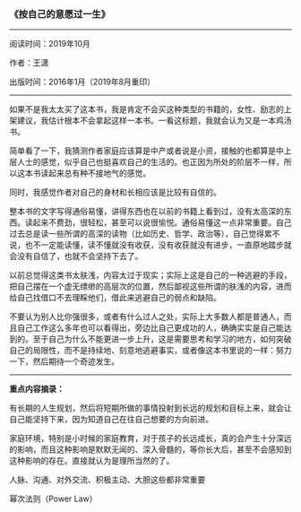 ### 《按自己的意愿过一生》

---

阅读时间：2019年10月

作者：王潇

出版时间：2016年1月（2019年8月重印）

---

如果不是我太太买了这本书，我是肯定不会买这种类型的书籍的，女性、励志的上架建议，我估计根本不会拿起这样一本书。一看这标题，我就会认为又是一本鸡汤书。

简单看了一下，我猜测作者家庭应该算是中产或者说是小资，接触的也都算是中上层人士的感觉，似乎自己也挺喜欢自己的生活的。也正因为所处的阶层不一样，所以这本书读起来总有种不接地气的感觉。

同时，我感觉作者对自己的身材和长相应该是比较有自信的。

整本书的文字写得通俗易懂，讲得东西也在以前的书籍上看到过，没有太高深的东西。读起来不费劲，很轻松，甚至可以说很愉悦。通俗易懂这一点非常重要。自己过去总是读一些所谓的高深的读物（比如历史、哲学、政治等），自己觉得累不说，也不一定能读懂，读不懂就没有收获，没有收获就没有进步，一直原地踏步就会没有自信了，也就不会坚持下去了。

以前总觉得这类书太肤浅，内容太过于现实；实际上这是自己的一种逃避的手段，把自己摆在一个虚无缥缈的高层次的位置，然后鄙视这些所谓的肤浅的内容，进而给自己找借口不去理睬他们，借此来逃避自己的弱点和缺陷。

不要认为别人比你强很多，或者有什么过人之处，实际上大多数人都是普通人，而且自己工作这么多年也可以看得出，旁边比自己更成功的人，确确实实是自己能达到的。至于自己为什么不能更进一步上升，这是需要思考和学习的地方，如何突破自己的局限性，而不是持续地、刻意地逃避事实，或者像这本书里说的一样：努力一下，然后期待一个奇迹发生。

---

**重点内容摘录：**

有长期的人生规划，然后将短期所做的事情投射到长远的规划和目标上来，就会让自己能坚持下来，因为知道自己在往自己想要的方向前进。

家庭环境，特别是小时候的家庭教育，对于孩子的长远成长，真的会产生十分深远的影响，而且这种影响是默默无闻的、深入骨髓的，等你长大后，甚至不会感知到这种影响的存在。直接就认为是理所当然的了。

人脉、沟通、对外交流、积极主动、大胆这些都非常重要

幂次法则（Power Law）



